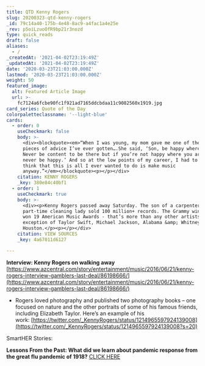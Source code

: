 ```yaml
---
title: QTD Kenny Rogers
slug: 20200323-qtd-kenny-rogers
_id: 79c14a40-175b-4e48-8ac9-a4fac1a4e25e
_rev: p5oiLzuoOfR9bp21r3nozd
type: quick_reads
draft: false
aliases:
  - /
_createdAt: '2021-04-02T23:19:49Z'
_updatedAt: '2021-04-02T23:19:49Z'
date: '2020-03-23T21:03:00.000Z'
lastmod: '2020-03-23T21:03:00.000Z'
weight: 50
featured_image:
  alt: Featured Article Image
  url: >-
    fc7124a6fcbe90fc1f921ad7165ddcbdaa11c9082560x1919.jpg
card_series: Quote of the Day
colorpaletteclassname: '--light-blue'
cards:
  - order: 0
    useCheckmark: false
    body: >-
      <div><blockquote><em>“When I was young, my mom gave me one of the greatest
      pieces of advice I’ve ever gotten….She said, ‘Son, be happy where you are.
      Never be content to be there but if you’re not happy where you are, you’ll
      never be happy.’ And so at the low points of my career, I had to stop and
      think that this is all I ever wanted to do is make music
      anyway.”</em></blockquote><p></p></div>
    citation: KENNY ROGERS
    _key: 380e84c40bf1
  - order: 1
    useCheckmark: true
    body: >-
      <div><p>Kenny Rogers passed away Saturday. The son of a carpenter and a
      part-time cleaning lady sold 100 million+ records. The Grammy winner also
      won 19 American Music Awards - that’s more than any other artists with the
      exception of Taylor Swift, Michael Jackson, Alabama &amp; Whitney
      Houston.</p><p></p></div>
    citation: VIEW SOURCES
    _key: 4a67011d6127

---
```

**Interview: Kenny Rogers on walking away**  
[https://www.azcentral.com/story/entertainment/music/2016/06/21/kenny-rogers-interview-gamblers-last-deal/86198666/](https://www.azcentral.com/story/entertainment/music/2016/06/21/kenny-rogers-interview-gamblers-last-deal/86198666/)

* Rogers loved photography and published two photography books – one focused on nature and the other portraits of some of his famous friends, including Elizabeth Taylor. Here’s an example of his work: [https://twitter.com/_KennyRogers/status/1214965597924139008](https://twitter.com/_KennyRogers/status/1214965597924139008?s=20)

SmartHER Stories:

**Lessons From the Past: What did we learn about pandemic response from the great flu pandemic of 1918?** [CLICK HERE](https://smarthernews.com/comparing-the-flu-response/)